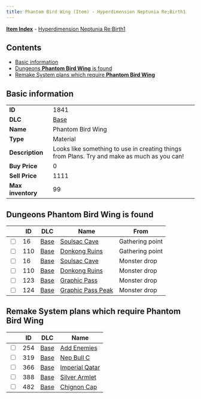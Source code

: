 ```yaml
---
title: Phantom Bird Wing (Item) - Hyperdimension Neptunia Re;Birth1
---
```


[**Item Index**](/neptunia/rb1/item/index.html) - [Hyperdimension Neptunia Re;Birth1](/neptunia/rb1)

## Contents

- [Basic information](#basic-information)
- [Dungeons **Phantom Bird Wing** is found](#dungeons-phantom-bird-wing-is-found)
- [Remake System plans which require **Phantom Bird Wing**](#remake-system-plans-which-require-phantom-bird-wing)
## Basic information

|   |   |
| -- | -- |
| **ID** | 1841 |
| **DLC** | [Base](/neptunia/rb1/dlc/1-base.html) |
| **Name** | Phantom Bird Wing |
| **Type** | Material |
| **Description** | Looks like something to use in creating things from Plans. Try and make as much as you can! |
| **Buy Price** | 0 |
| **Sell Price** | 1111 |
| **Max inventory** | 99 |


## Dungeons **Phantom Bird Wing** is found

|    | ID | DLC | Name | From |
| -- | -- | --- | ---- | ---- |
| <input type="checkbox" id="rb1-dungeon-1-16" class="trackbox" /> | 16 | [Base](/neptunia/rb1/dlc/1-base.html) | [Soulsac Cave](/neptunia/rb1/dungeon/1-16-soulsac-cave.html) | Gathering point |
| <input type="checkbox" id="rb1-dungeon-1-110" class="trackbox" /> | 110 | [Base](/neptunia/rb1/dlc/1-base.html) | [Donkong Ruins](/neptunia/rb1/dungeon/1-110-donkong-ruins.html) | Gathering point |
| <input type="checkbox" id="rb1-dungeon-1-16" class="trackbox" /> | 16 | [Base](/neptunia/rb1/dlc/1-base.html) | [Soulsac Cave](/neptunia/rb1/dungeon/1-16-soulsac-cave.html) | Monster drop |
| <input type="checkbox" id="rb1-dungeon-1-110" class="trackbox" /> | 110 | [Base](/neptunia/rb1/dlc/1-base.html) | [Donkong Ruins](/neptunia/rb1/dungeon/1-110-donkong-ruins.html) | Monster drop |
| <input type="checkbox" id="rb1-dungeon-1-123" class="trackbox" /> | 123 | [Base](/neptunia/rb1/dlc/1-base.html) | [Graphic Pass](/neptunia/rb1/dungeon/1-123-graphic-pass.html) | Monster drop |
| <input type="checkbox" id="rb1-dungeon-1-124" class="trackbox" /> | 124 | [Base](/neptunia/rb1/dlc/1-base.html) | [Graphic Pass Peak](/neptunia/rb1/dungeon/1-124-graphic-pass-peak.html) | Monster drop |


## Remake System plans which require **Phantom Bird Wing**

|    | ID | DLC | Name |
| -- | -- | --- | ---- |
| <input type="checkbox" id="rb1-quest-1-254" class="trackbox" /> | 254 | [Base](/neptunia/rb1/dlc/1-base.html) | [Add Enemies](/neptunia/rb1/quest/1-254-add-enemies.html) |
| <input type="checkbox" id="rb1-quest-1-319" class="trackbox" /> | 319 | [Base](/neptunia/rb1/dlc/1-base.html) | [Nep Bull C](/neptunia/rb1/quest/1-319-nep-bull-c.html) |
| <input type="checkbox" id="rb1-quest-1-366" class="trackbox" /> | 366 | [Base](/neptunia/rb1/dlc/1-base.html) | [Imperial Qatar](/neptunia/rb1/quest/1-366-imperial-qatar.html) |
| <input type="checkbox" id="rb1-quest-1-388" class="trackbox" /> | 388 | [Base](/neptunia/rb1/dlc/1-base.html) | [Silver Armlet](/neptunia/rb1/quest/1-388-silver-armlet.html) |
| <input type="checkbox" id="rb1-quest-1-482" class="trackbox" /> | 482 | [Base](/neptunia/rb1/dlc/1-base.html) | [Chignon Cap](/neptunia/rb1/quest/1-482-chignon-cap.html) |

